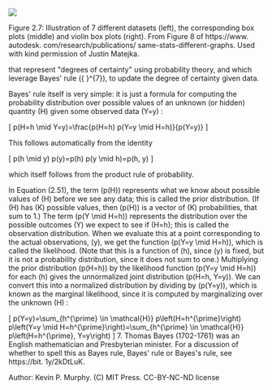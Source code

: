 ![](https://cdn.mathpix.com/cropped/2024_06_13_bc2b90831f76956b6fc5g-1.jpg?height=523&width=1533&top_left_y=193&top_left_x=264)

Figure 2.7: Illustration of 7 different datasets (left), the corresponding box plots (middle) and violin box plots (right). From Figure 8 of https://www. autodesk. com/research/publications/ same-stats-different-graphs. Used with kind permission of Justin Matejka.

that represent "degrees of certainty" using probability theory, and which leverage Bayes' rule \({ }^{7}\), to update the degree of certainty given data.

Bayes' rule itself is very simple: it is just a formula for computing the probability distribution over possible values of an unknown (or hidden) quantity \(H\) given some observed data \(Y=y\) :

\[
p(H=h \mid Y=y)=\frac{p(H=h) p(Y=y \mid H=h)}{p(Y=y)}
\]

This follows automatically from the identity

\[
p(h \mid y) p(y)=p(h) p(y \mid h)=p(h, y)
\]

which itself follows from the product rule of probability.

In Equation (2.51), the term \(p(H)\) represents what we know about possible values of \(H\) before we see any data; this is called the prior distribution. (If \(H\) has \(K\) possible values, then \(p(H)\) is a vector of \(K\) probabilities, that sum to 1.) The term \(p(Y \mid H=h)\) represents the distribution over the possible outcomes \(Y\) we expect to see if \(H=h\); this is called the observation distribution. When we evaluate this at a point corresponding to the actual observations, \(y\), we get the function \(p(Y=y \mid H=h)\), which is called the likelihood. (Note that this is a function of \(h\), since \(y\) is fixed, but it is not a probability distribution, since it does not sum to one.) Multiplying the prior distribution \(p(H=h)\) by the likelihood function \(p(Y=y \mid H=h)\) for each \(h\) gives the unnormalized joint distribution \(p(H=h, Y=y)\). We can convert this into a normalized distribution by dividing by \(p(Y=y)\), which is known as the marginal likelihood, since it is computed by marginalizing over the unknown \(H\) :

\[
p(Y=y)=\sum_{h^{\prime} \in \mathcal{H}} p\left(H=h^{\prime}\right) p\left(Y=y \mid H=h^{\prime}\right)=\sum_{h^{\prime} \in \mathcal{H}} p\left(H=h^{\prime}, Y=y\right)
\]
7. Thomas Bayes (1702-1761) was an English mathematician and Presbyterian minister. For a discussion of whether
to spell this as Bayes rule, Bayes' rule or Bayes's rule, see https://bit. 1y/2kDtLuK.

Author: Kevin P. Murphy. (C) MIT Press. CC-BY-NC-ND license